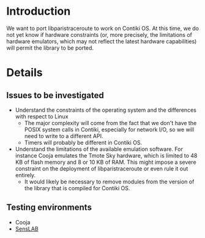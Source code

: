 # Introduction #

We want to port libparistraceroute to work on Contiki OS. At this time, we do not yet know if hardware constraints (or, more precisely, the limitations of hardware emulators, which may not reflect the latest hardware capabilities) will permit the library to be ported.


# Details #

## Issues to be investigated ##

  * Understand the constraints of the operating system and the differences with respect to Linux
    * The major complexity will come from the fact that we don't have the POSIX system calls in Contiki, especially for network I/O, so we will need to write to a different API.
    * Timers will probably be different in Contiki OS.
  * Understand the limitations of the available emulation software. For instance Cooja emulates the Tmote Sky hardware, which is limited to 48 KB of flash memory and 8 or 10 KB of RAM. This might impose a severe constraint on the deployment of libparistraceroute or even rule it out entirely.
    * It would likely be necessary to remove modules from the version of the library that is compiled for Contiki OS.

## Testing environments ##

  * Cooja
  * [SensLAB](http://www.senslab.info/)
